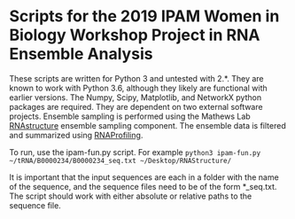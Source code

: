 
# Scripts for the 2019 IPAM Women in Biology Workshop Project in RNA Ensemble Analysis

These scripts are written for Python 3 and untested with 2.\*. They are known to 
work with Python 3.6, although they likely are functional with earlier versions. 
The Numpy, Scipy, Matplotlib, and NetworkX python packages are required.
They are dependent on two external software projects. Ensemble sampling is 
performed using the Mathews Lab 
[RNAstructure](https://rna.urmc.rochester.edu/RNAstructure.html) ensemble 
sampling component. The ensemble data is filtered and summarized using 
[RNAProfiling](http://rnaprofiling.gatech.edu/).

To run, use the ipam-fun.py script. For example
```python3 ipam-fun.py ~/tRNA/B0000234/B0000234_seq.txt ~/Desktop/RNAStructure/```

It is important that the input sequences are each in a folder with the name of the 
sequence, and the sequence files need to be of the form *_seq.txt. The script 
should work with either absolute or relative paths to the sequence file.
